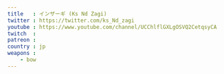 ```yaml
---
title   : インザーギ (Ks Nd Zagi)
twitter : https://twitter.com/ks_Nd_zagi
youtube : https://www.youtube.com/channel/UCChlflGXLgOSVQ2CetqsyCA
twitch  : 
patreon : 
country : jp
weapons :
    - bow
---
```


